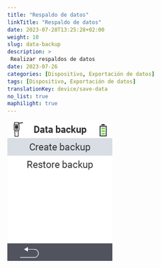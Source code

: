 ```yaml
---
title: "Respaldo de datos"
linkTitle: "Respaldo de datos"
date: 2023-07-28T13:25:28+02:00
weight: 10
slug: data-backup
description: >
 Realizar respaldos de datos
date: 2023-07-26
categories: [Dispositivo, Exportación de datos]
tags: [Dispositivo, Exportación de datos]
translationKey: device/save-data
no_list: true
maphilight: true
---
```

<img src="backup.png" alt="Gestión de datos VitalControl" title="Gestión de datos" usemap="#workmap" class="maphilight" />

<map name="workmap">
  <area shape="rect" coords="2,40,238,80" alt="Crear respaldo" title="Las instrucciones para crear un respaldo se pueden encontrar aquí&#10;Clic del ratón: abrir documentación" href="/es/docs/backup/backup/">

  <area shape="rect" coords="2,80,238,120" alt="Restaurar respaldo" title="Las instrucciones para restaurar un respaldo se pueden encontrar aquí&#10;Clic del ratón: abrir documentación" href="/es/docs/backup/restore/">

  <area shape="rect" coords="2,282,120,319" alt="Atrás" title="Retroceder un nivel&#10;Clic del ratón: abrir documentación" href="/es/docs/device/data-management/">
</map>
